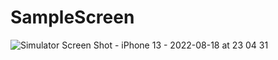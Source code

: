 # SampleScreen

![Simulator Screen Shot - iPhone 13 - 2022-08-18 at 23 04 31](https://user-images.githubusercontent.com/49284273/185468400-0835513d-4319-43e8-9bb3-9333569c6ba4.png)
